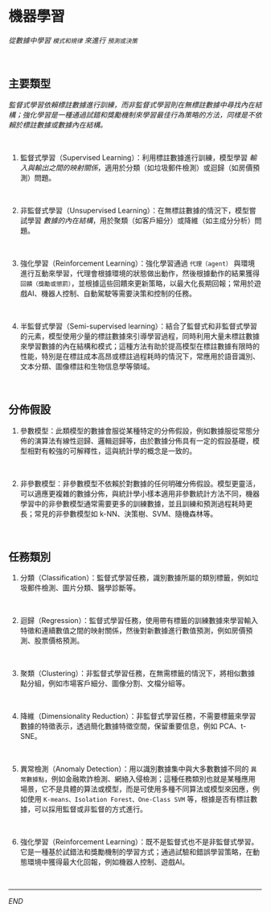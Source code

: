 # 機器學習

_從數據中學習 `模式和規律` 來進行 `預測或決策`_

<br>

## 主要類型

_監督式學習依賴標註數據進行訓練，而非監督式學習則在無標註數據中尋找內在結構；強化學習是一種通過試錯和獎勵機制來學習最佳行為策略的方法，同樣是不依賴於標註數據或數據內在結構。_

<br>

1. 監督式學習（Supervised Learning）：利用標註數據進行訓練，模型學習 _輸入與輸出之間的映射關係_，適用於分類（如垃圾郵件檢測）或迴歸（如房價預測）問題。

<br>

2. 非監督式學習（Unsupervised Learning）：在無標註數據的情況下，模型嘗試學習 _數據的內在結構_，用於聚類（如客戶細分）或降維（如主成分分析）問題。

<br>

3. 強化學習（Reinforcement Learning）：強化學習通過 `代理（agent）` 與環境進行互動來學習，代理會根據環境的狀態做出動作，然後根據動作的結果獲得 `回饋（獎勵或懲罰）`，並根據這些回饋來更新策略，以最大化長期回報；常用於遊戲AI、機器人控制、自動駕駛等需要決策和控制的任務。

<br>

4. 半監督式學習（Semi-supervised learning）：結合了監督式和非監督式學習的元素，模型使用少量的標註數據來引導學習過程，同時利用大量未標註數據來學習數據的內在結構和模式；這種方法有助於提高模型在標註數據有限時的性能，特別是在標註成本高昂或標註過程耗時的情況下，常應用於語音識別、文本分類、圖像標註和生物信息學等領域。

<br>

## 分佈假設

1. 參數模型：此類模型的數據會服從某種特定的分佈假設，例如數據服從常態分佈的演算法有線性迴歸、邏輯迴歸等，由於數據分佈具有一定的假設基礎，模型相對有較強的可解釋性，這與統計學的概念是一致的。

<br>

2. 非參數模型：非參數模型不依賴於對數據的任何明確分佈假設。模型更靈活，可以適應更複雜的數據分佈，與統計學小樣本適用非參數統計方法不同，機器學習中的非參數模型通常需要更多的訓練數據，並且訓練和預測過程耗時更長；常見的非參數模型如 k-NN、決策樹、SVM、隨機森林等。

<br>

## 任務類別

1. 分類（Classification）：監督式學習任務，識別數據所屬的類別標籤，例如垃圾郵件檢測、圖片分類、醫學診斷等。

<br>

2. 迴歸（Regression）：監督式學習任務，使用帶有標籤的訓練數據來學習輸入特徵和連續數值之間的映射關係，然後對新數據進行數值預測，例如房價預測、股票價格預測。

<br>

3. 聚類（Clustering）：非監督式學習任務，在無需標籤的情況下，將相似數據點分組，例如市場客戶細分、圖像分割、文檔分組等。

<br>

4. 降維（Dimensionality Reduction）：非監督式學習任務，不需要標籤來學習數據的特徵表示，透過簡化數據特徵空間，保留重要信息，例如 PCA、t-SNE。

<br>

5. 異常檢測（Anomaly Detection）：用以識別數據集中與大多數數據不同的 `異常數據點`，例如金融欺詐檢測、網絡入侵檢測；這種任務類別也就是某種應用場景，它不是具體的算法或模型，而是可使用多種不同算法或模型來因應，例如使用 `K-means、Isolation Forest、One-Class SVM` 等，根據是否有標註數據，可以採用監督或非監督的方式進行。

<br>

6. 強化學習（Reinforcement Learning）：既不是監督式也不是非監督式學習。它是一種基於試錯法和獎勵機制的學習方式；通過試驗和錯誤學習策略，在動態環境中獲得最大化回報，例如機器人控制、遊戲AI。

<br>

___

_END_